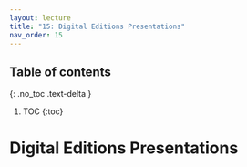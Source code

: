 ```yaml
---
layout: lecture
title: "15: Digital Editions Presentations"
nav_order: 15
---
```


## Table of contents
{: .no_toc .text-delta } 
1. TOC 
{:toc}

# Digital Editions Presentations





